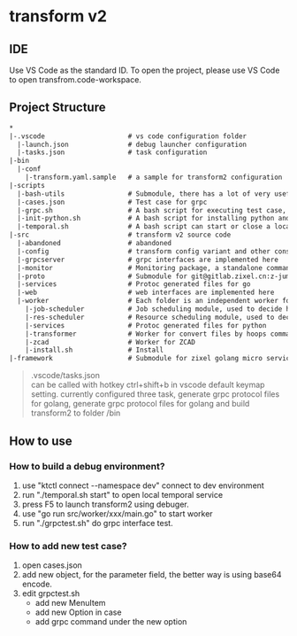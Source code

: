 # transform v2

## IDE
Use VS Code as the standard ID. To open the project, please use VS Code to open transfrom.code-workspace.

## Project Structure

```txt
*
|-.vscode                     # vs code configuration folder
  |-launch.json               # debug launcher configuration
  |-tasks.json                # task configuration
|-bin
  |-conf
    |-transform.yaml.sample   # a sample for transform2 configuration
|-scripts
  |-bash-utils                # Submodule, there has a lot of very useful bash functions, such as Menu install
  |-cases.json                # Test case for grpc
  |-grpc.sh                   # A bash script for executing test case, Interact using text UI
  |-init-python.sh            # A bash script for installing python and other dependent packages
  |-temporal.sh               # A bash script can start or close a local temporal service.
|-src                         # transform v2 source code
  |-abandoned                 # abandoned
  |-config                    # transform config variant and other const variant
  |-grpcserver                # grpc interfaces are implemented here
  |-monitor                   # Monitoring package, a standalone command line tool for monitoring the health of worker processes
  |-proto                     # Submodule for git@gitlab.zixel.cn:z-jumeaux-engine/services/framework/grpc.git
  |-services                  # Protoc generated files for go
  |-web                       # web interfaces are implemented here
  |-worker                    # Each folder is an independent worker for different requirements
    |-job-scheduler           # Job scheduling module, used to decide how to process jobs.
    |-res-scheduler           # Resource scheduling module, used to decide when and how to start a new server
    |-services                # Protoc generated files for python
    |-transformer             # Worker for convert files by hoops command line
    |-zcad                    # Worker for ZCAD 
    |-install.sh              # Install
|-framework                   # Submodule for zixel golang micro service framework
```

> .vscode/tasks.json  
can be called with hotkey ctrl+shift+b in vscode default keymap setting. currently configured three task, generate grpc protocol files for golang, generate grpc protocol files for golang and build transform2 to folder /bin 

## How to use

### How to build a debug environment?
1. use "ktctl connect --namespace dev" connect to dev environment
2. run "./temporal.sh start" to open local temporal service
3. press F5 to launch transform2 using debuger.
4. use "go run src/worker/xxx/main.go" to start worker
5. run "./grpctest.sh" do grpc interface test.

### How to add new test case?
1. open cases.json
2. add new object, for the parameter field, the better way is using base64 encode.
3. edit grpctest.sh 
    - add new MenuItem
    - add new Option in case
    - add grpc command under the new option

